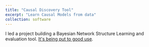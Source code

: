 ```yaml
---
title: "Causal Discovery Tool"
excerpt: "Learn Causal Models from data"
collection: software
---
```


I led a project building a Bayesian Network Structure Learning and evaluation tool.
[It's being put to good use](https://surgoventures.org/portfolio/action-areas/using-causal-ai-to-help-more-women-deliver-their-babies-in-hospitals).
